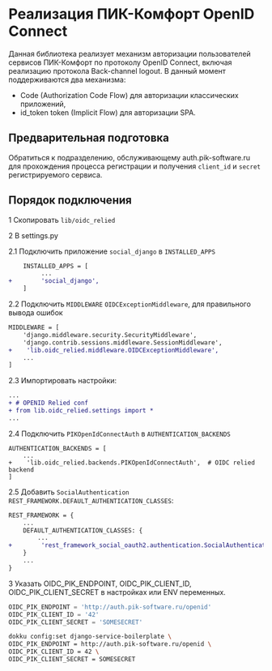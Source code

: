 # Реализация ПИК-Комфорт OpenID Connect

Данная библиотека реализует механизм авторизации пользователей сервисов
ПИК-Комфорт по протоколу OpenID Connect, включая реализацию протокола
Back-channel logout. В данный момент поддерживаются два механизма:

- Code (Authorization Code Flow) для авторизации классических приложений,
- id_token token (Implicit Flow) для авторизации SPA.


## Предварительная подготовка

Обратиться к подразделению, обслуживающему auth.pik-software.ru для
прохождения процесса регистрации и получения `client_id` и `secret`
регистрируемого сервиса.


## Порядок подключения

1 Скопировать `lib/oidc_relied`

2 В settings.py

2.1 Подключить приложение `social_django` в `INSTALLED_APPS`

```patch
    INSTALLED_APPS = [
         ...
+        'social_django',
    ]
```

2.2  Подключить `MIDDLEWARE` `OIDCExceptionMiddleware`, для правильного вывода
ошибок

```patch
MIDDLEWARE = [
    'django.middleware.security.SecurityMiddleware',
    'django.contrib.sessions.middleware.SessionMiddleware',
+    'lib.oidc_relied.middleware.OIDCExceptionMiddleware',
    ...
]
```

2.3 Импортировать настройки:

```patch
...
+ # OPENID Relied conf
+ from lib.oidc_relied.settings import *
...
```

2.4 Подключить `PIKOpenIdConnectAuth` в `AUTHENTICATION_BACKENDS`


```
AUTHENTICATION_BACKENDS = [
    ...
+    'lib.oidc_relied.backends.PIKOpenIdConnectAuth',  # OIDC relied backend
]
```

2.5 Добавить `SocialAuthentication` `REST_FRAMEWORK.DEFAULT_AUTHENTICATION_CLASSES`:

```patch
REST_FRAMEWORK = {
    ...
    DEFAULT_AUTHENTICATION_CLASSES: {
        ...
+        'rest_framework_social_oauth2.authentication.SocialAuthentication',
    }
    ...
}
```

3 Указать OIDC_PIK_ENDPOINT, OIDC_PIK_CLIENT_ID, OIDC_PIK_CLIENT_SECRET в
настройках или ENV переменных.

```python
OIDC_PIK_ENDPOINT = 'http://auth.pik-software.ru/openid'
OIDC_PIK_CLIENT_ID = '42'
OIDC_PIK_CLIENT_SECRET = 'SOMESECRET'
```

```bash
dokku config:set django-service-boilerplate \
OIDC_PIK_ENDPOINT = http://auth.pik-software.ru/openid \
OIDC_PIK_CLIENT_ID = 42 \
OIDC_PIK_CLIENT_SECRET = SOMESECRET
```

